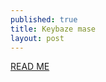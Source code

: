 ```yaml
---
published: true
title: Keybaze mase
layout: post
---
```

[READ ME](https://keybase.io/docs/command_line)

